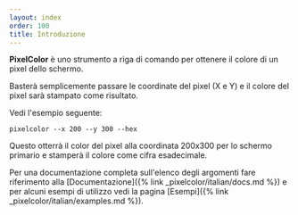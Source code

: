 ```yaml
---
layout: index
order: 100
title: Introduzione
---
```

**PixelColor** è uno strumento a riga di comando per ottenere il colore di un
pixel dello schermo.

Basterà semplicemente passare le coordinate del pixel (X e Y) e il colore del
pixel sarà stampato come risultato.

Vedi l'esempio seguente:

```shell
pixelcolor --x 200 --y 300 --hex
```

Questo otterrà il color del pixel alla coordinata 200x300 per lo schermo
primario e stamperà il colore come cifra esadecimale.

Per una documentazione completa sull'elenco degli argomenti fare riferimento
alla [Documentazione]({% link _pixelcolor/italian/docs.md %}) e per alcuni
esempi di utilizzo vedi la pagina
[Esempi]({% link _pixelcolor/italian/examples.md %}).
